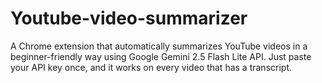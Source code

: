 # Youtube-video-summarizer
A Chrome extension that automatically summarizes YouTube videos in a beginner-friendly way using Google Gemini 2.5 Flash Lite API. Just paste your API key once, and it works on every video that has a transcript.
